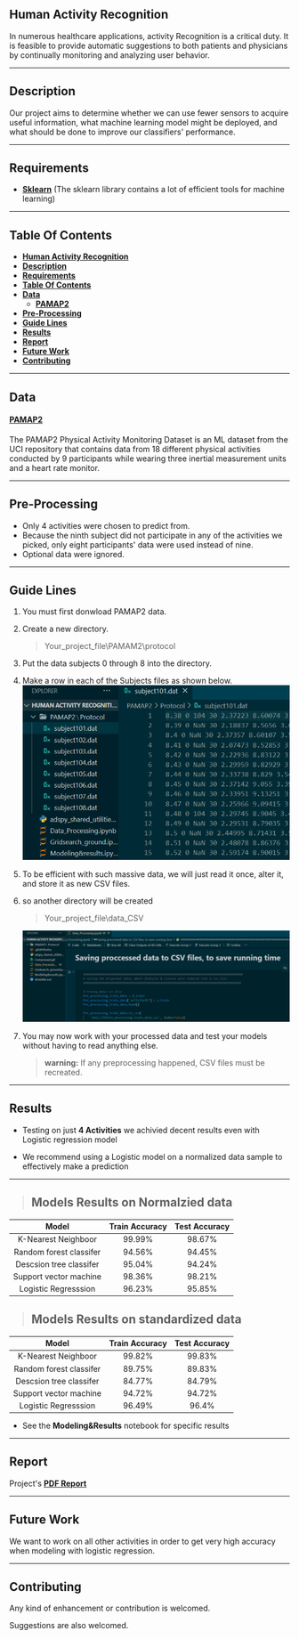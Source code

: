 
## **Human Activity Recognition**
In numerous healthcare applications, activity Recognition is a critical duty. It is feasible to provide automatic suggestions to both patients and physicians by continually monitoring and analyzing user behavior.
___
## **Description**
Our project aims to determine whether we can use fewer sensors to acquire useful information, what machine learning model might be deployed, and what should be done to improve our classifiers' performance.
___
## **Requirements**
- [**Sklearn**](https://scikit-learn.org/stable/install.html) (The sklearn library contains a lot of efficient tools for machine learning)

___
## **Table Of Contents**
- [**Human Activity Recognition**](#human-activity-recognition)
- [**Description**](#description)
- [**Requirements**](#requirements)
- [**Table Of Contents**](#table-of-contents)
- [**Data**](#data)
    - [**PAMAP2**](#pamap2)
- [**Pre-Processing**](#pre-processing)
- [**Guide Lines**](#guide-lines)
- [**Results**](#results)
- [**Report**](#report)
- [**Future Work**](#future-work)
- [**Contributing**](#contributing)

___
## **Data**
#### **[PAMAP2](https://archive.ics.uci.edu/ml/datasets/PAMAP2+Physical+Activity+Monitoring)** 
The PAMAP2 Physical Activity Monitoring Dataset is an ML dataset from the UCI repository that contains data from 18 different physical activities conducted by 9 participants while wearing three inertial measurement units and a heart rate monitor. 
___


## **Pre-Processing**
* Only 4 activities were chosen to predict from.
* Because the ninth subject did not participate in any of the activities we picked, only eight participants' data were used instead of nine.
* Optional data were ignored.

___
## **Guide Lines**  

1. You must first donwload PAMAP2 data.
1. Create a new directory. 
   >Your_project_file\PAMAM2\protocol 
1. Put the data subjects 0 through 8 into the directory.
2. Make a row in each of the Subjects files as shown below.![guide lines](Compressed.gif)
3. To be efficient with such massive data, we will just read it once, alter it, and store it as new CSV files.
4. so another directory will be created
    >Your_project_file\data_CSV 

    ![guide lines](save_CSV.gif)
5. You may now work with your processed data and test your models without having to read anything else. 
   > **warning:**
   > If any preprocessing happened, CSV files must be recreated.

___

## **Results**

- Testing on just **4 Activities** we achivied decent results even with Logistic regression model

- We recommend  using  a Logistic model on a normalized data sample to effectively make a prediction 
___
>## Models Results on Normalzied data

| Model | Train Accuracy | Test Accuracy |
|:------:|:------:|:------:|
| K-Nearest Neighboor       | 99.99%   |98.67%|
| Random forest classifer   | 94.56%   |94.45%|
| Descsion tree classifer   | 95.04%   |94.24%|
| Support vector machine    | 98.36%   |98.21%|
| Logistic Regresssion      | 96.23%   |95.85%|

>## Models Results on standardized data

| Model | Train Accuracy | Test Accuracy |
|:------:|:------:|:------:|
| K-Nearest Neighboor       | 99.82%   |99.83%|
| Random forest classifer   | 89.75%   |89.83%|
| Descsion tree classifer   | 84.77%   |84.79%|
| Support vector machine    | 94.72%   |94.72%|
| Logistic Regresssion      | 96.49%   |96.4%|

- See the **Modeling&Results** notebook for specific results

---
## **Report**

Project's **[PDF Report](Human_activity_recognition.pdf)**

---
## **Future Work**

We want to work on all other activities in order to get very high accuracy when modeling with logistic regression.

---
## **Contributing**
Any kind of enhancement or contribution is welcomed.

Suggestions are also welcomed.







